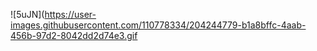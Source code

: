 ![5uJN](https://user-images.githubusercontent.com/110778334/204244779-b1a8bffc-4aab-456b-97d2-8042dd2d74e3.gif
